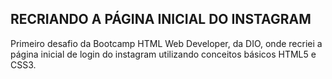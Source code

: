 ## RECRIANDO A PÁGINA INICIAL DO INSTAGRAM

Primeiro desafio da Bootcamp HTML Web Developer, da DIO, onde recriei a página inicial de login do instagram utilizando conceitos básicos HTML5 e CSS3. 
